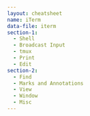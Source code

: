 ```yaml
---
layout: cheatsheet
name: iTerm
data-file: iterm
section-1:
  - Shell
  - Broadcast Input
  - tmux
  - Print
  - Edit
section-2:
  - Find
  - Marks and Annotations
  - View
  - Window
  - Misc
---
```

